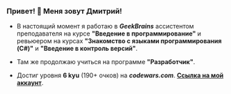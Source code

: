 ### Привет! 👋 Меня зовут Дмитрий!
+ В настоящий момент я работаю в ***GeekBrains*** ассистентом преподавателя на курсе **"Введение в программирование"** и ревьюером на курсах **"Знакомство с языками программирования (C#)"** и **"Введение в контроль версий"**.

+ Там же продолжаю учиться на программе **"Разработчик"**.

+ Достиг уровня **6 kyu** (190+ очков) на ***codewars.com***. **[Ссылка на мой аккаунт](https://www.codewars.com/users/PromathBul/)**.

<!--
**PromathBul/PromathBul** is a ✨ _special_ ✨ repository because its `README.md` (this file) appears on your GitHub profile.
-->
